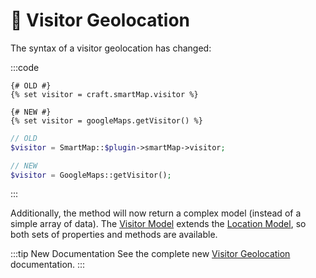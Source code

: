 # 🔧 Visitor Geolocation

<update-message/>

The syntax of a visitor geolocation has changed:

:::code
```twig
{# OLD #}
{% set visitor = craft.smartMap.visitor %}

{# NEW #}
{% set visitor = googleMaps.getVisitor() %}
```
```php
// OLD
$visitor = SmartMap::$plugin->smartMap->visitor;

// NEW
$visitor = GoogleMaps::getVisitor();
```
:::

Additionally, the method will now return a complex model (instead of a simple array of data). The [Visitor Model](/models/visitor-model/) extends the [Location Model](/models/location-model/), so both sets of properties and methods are available.

:::tip New Documentation
See the complete new [Visitor Geolocation](/geolocation/) documentation.
:::

